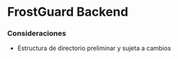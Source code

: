 # FrostGuard Backend



### Consideraciones
- Estructura de directorio preliminar y sujeta a cambios